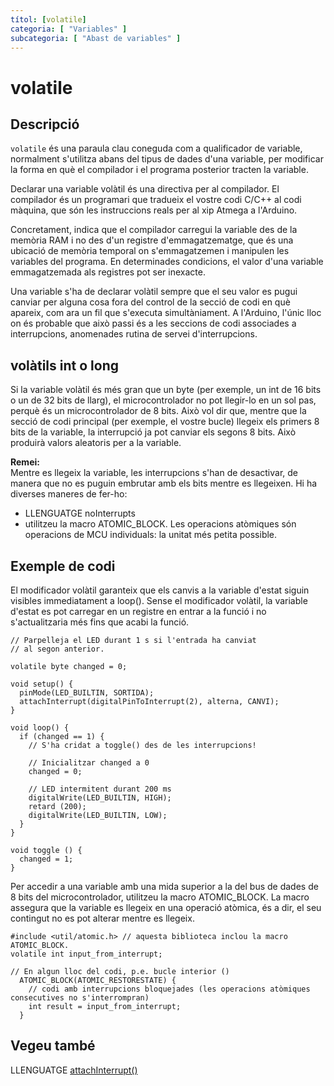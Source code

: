 ```yaml
---
títol: [volatile]
categoria: [ "Variables" ]
subcategoria: [ "Abast de variables" ]
---
```


# volatile

## Descripció

`volatile` és una paraula clau coneguda com a qualificador de variable, normalment s'utilitza abans del tipus de dades d'una variable, per modificar la forma en què el compilador i el programa posterior tracten la variable.

Declarar una variable volàtil és una directiva per al compilador. El compilador és un programari que tradueix el vostre codi C/C++ al codi màquina, que són les instruccions reals per al xip Atmega a l'Arduino.

Concretament, indica que el compilador carregui la variable des de la memòria RAM i no des d'un registre d'emmagatzematge, que és una ubicació de memòria temporal on s'emmagatzemen i manipulen les variables del programa. En determinades condicions, el valor d'una variable emmagatzemada als registres pot ser inexacte.

Una variable s'ha de declarar volàtil sempre que el seu valor es pugui canviar per alguna cosa fora del control de la secció de codi en què apareix, com ara un fil que s'executa simultàniament. A l'Arduino, l'únic lloc on és probable que això passi és a les seccions de codi associades a interrupcions, anomenades rutina de servei d'interrupcions.

## volàtils int o long

Si la variable volàtil és més gran que un byte (per exemple, un int de 16 bits o un de 32 bits de llarg), el microcontrolador no pot llegir-lo en un sol pas, perquè és un microcontrolador de 8 bits. Això vol dir que, mentre que la secció de codi principal (per exemple, el vostre bucle) llegeix els primers 8 bits de la variable, la interrupció ja pot canviar els segons 8 bits. Això produirà valors aleatoris per a la variable.

**Remei:**  
Mentre es llegeix la variable, les interrupcions s'han de desactivar, de manera que no es puguin embrutar amb els bits mentre es llegeixen. Hi ha diverses maneres de fer-ho:
- LLENGUATGE noInterrupts
- utilitzeu la macro ATOMIC_BLOCK. Les operacions atòmiques són operacions de MCU individuals: la unitat més petita possible.

## Exemple de codi

El modificador volàtil garanteix que els canvis a la variable d'estat siguin visibles immediatament a loop(). Sense el modificador volàtil, la variable d'estat es pot carregar en un registre en entrar a la funció i no s'actualitzaria més fins que acabi la funció.

```
// Parpelleja el LED durant 1 s si l'entrada ha canviat
// al segon anterior.

volatile byte changed = 0;

void setup() {
  pinMode(LED_BUILTIN, SORTIDA);
  attachInterrupt(digitalPinToInterrupt(2), alterna, CANVI);
}

void loop() {
  if (changed == 1) {
    // S'ha cridat a toggle() des de les interrupcions!

    // Inicialitzar changed a 0
    changed = 0;

    // LED intermitent durant 200 ms
    digitalWrite(LED_BUILTIN, HIGH);
    retard (200);
    digitalWrite(LED_BUILTIN, LOW);
  }
}

void toggle () {
  changed = 1;
}
```

Per accedir a una variable amb una mida superior a la del bus de dades de 8 bits del microcontrolador, utilitzeu la macro ATOMIC_BLOCK. La macro assegura que la variable es llegeix en una operació atòmica, és a dir, el seu contingut no es pot alterar mentre es llegeix.

```
#include <util/atomic.h> // aquesta biblioteca inclou la macro ATOMIC_BLOCK.
volatile int input_from_interrupt;

// En algun lloc del codi, p.e. bucle interior ()
  ATOMIC_BLOCK(ATOMIC_RESTORESTATE) {
    // codi amb interrupcions bloquejades (les operacions atòmiques consecutives no s'interrompran)
    int result = input_from_interrupt;
  }
```

## Vegeu també

LLENGUATGE [attachInterrupt()](../../Funcions/interrupcions-externes/attachInterrupt().md)
